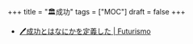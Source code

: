 +++
title = "🏛成功"
tags = ["MOC"]
draft = false
+++

-   [🖊成功とはなにかを定義した | Futurismo](https://futurismo.biz/archives/5849/)
